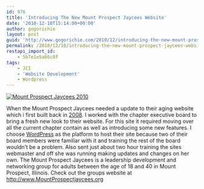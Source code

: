 ```yaml
---
id: 976
title: 'Introducing The New Mount Prospect Jaycees Website'
date: '2010-12-10T15:14:00+00:00'
author: gogorichie
layout: post
guid: 'http://www.gogorichie.com/2010/12/introducing-the-new-mount-prospect-jaycees-website/'
permalink: /2010/12/10/introducing-the-new-mount-prospect-jaycees-website/
restapi_import_id:
    - 5b7e1e5a66c0f
tags:
    - JCI
    - 'Website Development'
    - Wordpress
---
```


[![Mount Prospect Jaycees 2010](http://www.gogorichie.com/wp-content/uploads/2011/07/10_12_10_10_46_30_thumb.jpg "Mount Prospect Jaycees 2010")](http://www.gogorichie.com/wp-content/uploads/2011/07/10_12_10_10_46_30.jpg)

When the Mount Prospect Jaycees needed a update to their aging website which i first built back in [2008](http://www.gogorichie.com/2008/11/mount-prospect-jaycees-site-comments/). I worked with the chapter executive board to bring a fresh new look to their website. For this site it required moving over all the current chapter contain as well as introducing some new features. I choose [WordPress](http://wordpress.org/) as the platform to host their site because two of their board members were familiar with it and training the rest of the board wouldn’t be a problem. Also sent just about two hour training the sites webmaster and off she was running making updates and changes on her own. The Mount Prospect Jaycees is a leadership development and networking group for adults between the age of 18 and 40 in Mount Prospect, Illinois. Check out the groups website at <http://www.MountProspectjaycees.org>